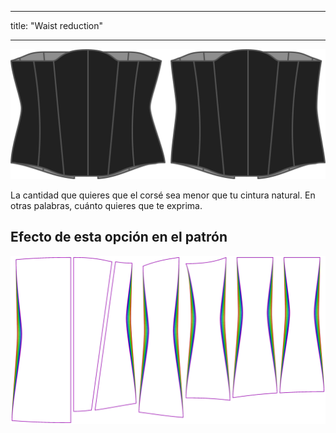 - - -
title: "Waist reduction"
- - -

![La opción de reducción de cintura en la Catedral](./waistreduction.svg)

La cantidad que quieres que el corsé sea menor que tu cintura natural. En otras palabras, cuánto quieres que te exprima.

## Efecto de esta opción en el patrón

![Esta imagen muestra el efecto de esta opción superponiendo varias variantes que tienen un valor diferente para esta opción](cathrin_waistreduction_sample.svg "Efecto de esta opción en el patrón")
